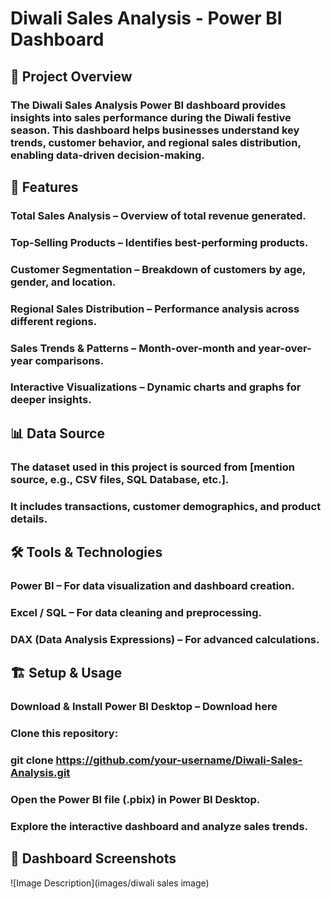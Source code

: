 # Diwali Sales Analysis - Power BI Dashboard

## 📌 Project Overview

### The Diwali Sales Analysis Power BI dashboard provides insights into sales performance during the Diwali festive season. This dashboard helps businesses understand key trends, customer behavior, and regional sales distribution, enabling data-driven decision-making.

## 🚀 Features

### Total Sales Analysis – Overview of total revenue generated.

### Top-Selling Products – Identifies best-performing products.

### Customer Segmentation – Breakdown of customers by age, gender, and location.

### Regional Sales Distribution – Performance analysis across different regions.

### Sales Trends & Patterns – Month-over-month and year-over-year comparisons.

### Interactive Visualizations – Dynamic charts and graphs for deeper insights.

## 📊 Data Source

### The dataset used in this project is sourced from [mention source, e.g., CSV files, SQL Database, etc.].

### It includes transactions, customer demographics, and product details.

## 🛠️ Tools & Technologies

### Power BI – For data visualization and dashboard creation.

### Excel / SQL – For data cleaning and preprocessing.

### DAX (Data Analysis Expressions) – For advanced calculations.

## 🏗️ Setup & Usage

### Download & Install Power BI Desktop – Download here

### Clone this repository:

### git clone https://github.com/your-username/Diwali-Sales-Analysis.git

### Open the Power BI file (.pbix) in Power BI Desktop.

### Explore the interactive dashboard and analyze sales trends.

## 📸 Dashboard Screenshots
![Image Description](images/diwali sales  image)

